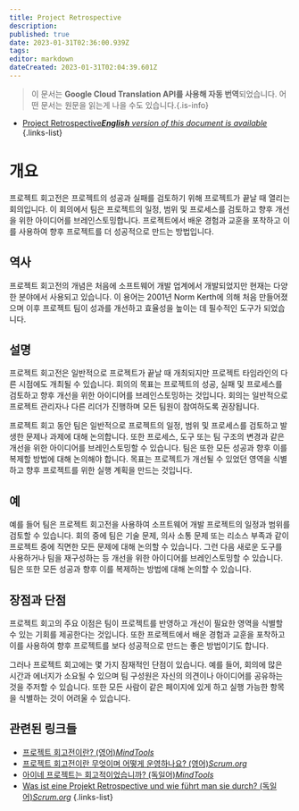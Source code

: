 ```yaml
---
title: Project Retrospective
description: 
published: true
date: 2023-01-31T02:36:00.939Z
tags: 
editor: markdown
dateCreated: 2023-01-31T02:04:39.601Z
---
```


> 이 문서는 **Google Cloud Translation API를 사용해 자동 번역**되었습니다.
어떤 문서는 원문을 읽는게 나을 수도 있습니다.{.is-info}
- [Project Retrospective***English** version of this document is available*](/en/Knowledge-base/Dictionary/project-retrospective)
{.links-list}


# 개요
프로젝트 회고전은 프로젝트의 성공과 실패를 검토하기 위해 프로젝트가 끝날 때 열리는 회의입니다. 이 회의에서 팀은 프로젝트의 일정, 범위 및 프로세스를 검토하고 향후 개선을 위한 아이디어를 브레인스토밍합니다. 프로젝트에서 배운 경험과 교훈을 포착하고 이를 사용하여 향후 프로젝트를 더 성공적으로 만드는 방법입니다.

## 역사
프로젝트 회고전의 개념은 처음에 소프트웨어 개발 업계에서 개발되었지만 현재는 다양한 분야에서 사용되고 있습니다. 이 용어는 2001년 Norm Kerth에 의해 처음 만들어졌으며 이후 프로젝트 팀이 성과를 개선하고 효율성을 높이는 데 필수적인 도구가 되었습니다.

## 설명
프로젝트 회고전은 일반적으로 프로젝트가 끝날 때 개최되지만 프로젝트 타임라인의 다른 시점에도 개최될 수 있습니다. 회의의 목표는 프로젝트의 성공, 실패 및 프로세스를 검토하고 향후 개선을 위한 아이디어를 브레인스토밍하는 것입니다. 회의는 일반적으로 프로젝트 관리자나 다른 리더가 진행하며 모든 팀원이 참여하도록 권장됩니다.

프로젝트 회고 동안 팀은 일반적으로 프로젝트의 일정, 범위 및 프로세스를 검토하고 발생한 문제나 과제에 대해 논의합니다. 또한 프로세스, 도구 또는 팀 구조의 변경과 같은 개선을 위한 아이디어를 브레인스토밍할 수 있습니다. 팀은 또한 모든 성공과 향후 이를 복제할 방법에 대해 논의해야 합니다. 목표는 프로젝트가 개선될 수 있었던 영역을 식별하고 향후 프로젝트를 위한 실행 계획을 만드는 것입니다.

## 예
예를 들어 팀은 프로젝트 회고전을 사용하여 소프트웨어 개발 프로젝트의 일정과 범위를 검토할 수 있습니다. 회의 중에 팀은 기술 문제, 의사 소통 문제 또는 리소스 부족과 같이 프로젝트 중에 직면한 모든 문제에 대해 논의할 수 있습니다. 그런 다음 새로운 도구를 사용하거나 팀을 재구성하는 등 개선을 위한 아이디어를 브레인스토밍할 수 있습니다. 팀은 또한 모든 성공과 향후 이를 복제하는 방법에 대해 논의할 수 있습니다.

## 장점과 단점
프로젝트 회고의 주요 이점은 팀이 프로젝트를 반영하고 개선이 필요한 영역을 식별할 수 있는 기회를 제공한다는 것입니다. 또한 프로젝트에서 배운 경험과 교훈을 포착하고 이를 사용하여 향후 프로젝트를 보다 성공적으로 만드는 좋은 방법이기도 합니다.

그러나 프로젝트 회고에는 몇 가지 잠재적인 단점이 있습니다. 예를 들어, 회의에 많은 시간과 에너지가 소요될 수 있으며 팀 구성원은 자신의 의견이나 아이디어를 공유하는 것을 주저할 수 있습니다. 또한 모든 사람이 같은 페이지에 있게 하고 실행 가능한 항목을 식별하는 것이 어려울 수 있습니다.

## 관련된 링크들
- [프로젝트 회고전이란? (영어)*MindTools*](https://www.mindtools.com/pages/article/newPPM_03.htm)
- [프로젝트 회고전이란 무엇이며 어떻게 운영하나요? (영어)*Scrum.org*](https://www.scrum.org/resources/what-is-project-retrospective-and-how-to-run-one)
- [아이네 프로젝트는 회고적이었습니까? (독일어)*MindTools*](https://de.mindtools.com/pages/article/newPPM_03.htm)
- [Was ist eine Projekt Retrospective und wie führt man sie durch? (독일어)*Scrum.org*](https://de.scrum.org/resources/was-ist-eine-projekt-retrospektive-und-wie-fuehrt-man-sie-durch)
{.links-list}